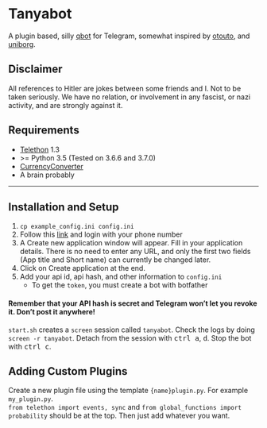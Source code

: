 # Tanyabot

A plugin based, silly [qbot] for Telegram, somewhat inspired by [otouto], and [uniborg].  

[otouto]: https://github.com/topkecleon/otouto/
[uniborg]: https://github.com/uniborg/uniborg
[qbot]: https://github.com/Qwerty-Space/qbot

## Disclaimer
All references to Hitler are jokes between some friends and I. Not to be taken seriously. We have no relation, or involvement in any fascist, or nazi activity, and are strongly against it.

## Requirements
- [Telethon] 1.3
- \>= Python 3.5 (Tested on 3.6.6 and 3.7.0)
- [CurrencyConverter]
- A brain probably

[Telethon]: https://github.com/LonamiWebs/Telethon
[CurrencyConverter]: https://pypi.org/project/CurrencyConverter/

---

## Installation and Setup

1.  `cp example_config.ini config.ini`
1.  Follow this [link][my telegram] and login with your phone number
1.  A Create new application window will appear.  Fill in your application details.  There is no need to enter any URL, and only the first two fields (App title and Short name) can currently be changed later.
1.  Click on Create application at the end.  
1.  Add your api id, api hash, and other information to `config.ini`
    -  To get the `token`, you must create a bot with botfather

#### Remember that your API hash is secret and Telegram won’t let you revoke it.  Don’t post it anywhere!

[my telegram]: https://my.telegram.org/

`start.sh` creates a `screen` session called `tanyabot`.  Check the logs by doing `screen -r tanyabot`.  Detach from the session with <kbd>ctrl a</kbd>, <kbd>d</kbd>.  Stop the bot with <kbd>ctrl c</kbd>.


## Adding Custom Plugins

Create a new plugin file using the template `{name}plugin.py`.  For example `my_plugin.py`.  
`from telethon import events, sync` and `from global_functions import probability` should be at the top.  Then just add whatever you want.
